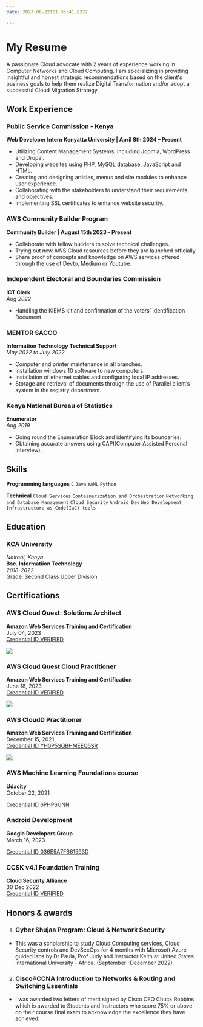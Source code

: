 ```yaml
---
date: 2023-06-22T01:36:41.827Z

---
```

# **My Resume**
A passionate Cloud advocate with 2 years of experience working in Computer Networks and Cloud Computing. I am specializing in providing insightful and honest strategic recommendations based on the client's business goals 
to help them realize Digital Transformation and/or adopt a successful Cloud Migration Strategy.  

## Work Experience

### Public Service Commission - Kenya

**Web Developer Intern Kenyatta University | April 8th 2024 – Present** <br>
- Utilizing Content Management Systems, including  Joomla, WordPress and Drupal.
- Developing websites using PHP, MySQL database, JavaScript and HTML.
- Creating and designing articles, menus and site modules to enhance user experience.
- Collaborating with the stakeholders to understand their requirements and objectives. 
- Implementing SSL certificates to enhance website security.

### AWS Community Builder Program

**Community Builder | August 15th 2023 – Present** <br>
- Collaborate with fellow builders to solve technical challenges.
- Trying out new AWS Cloud resources before they are launched officially.
- Share proof of concepts and knowledge on AWS services offered through the use of Devto, Medium or Youtube.

### Independent Electoral and Boundaries Commission 

**ICT Clerk** <br>
_Aug 2022_

- Handling the KIEMS kit and confirmation of the voters’ Identification Document.


### MENTOR SACCO
**Information Technology Technical Support** <br>
_May 2022 to July 2022_

- Computer and printer maintenance in all branches.
- Installation windows 10 software to new computers. 
- Installation of ethernet cables and configuring local IP addresses.
- Storage and retrieval of documents through the use of Parallel client’s system in the registry department.

### Kenya National Bureau of Statistics
**Enumerator** <br>
_Aug 2019_

- Going round the Enumeration Block and identifying its boundaries.
- Obtaining accurate answers using CAPI(Computer Assisted Personal Interview).

 ## Skills

**Programming languages**
`C`
`Java`
`YAML`
`Python`


**Technical**
`Cloud Services`
`Containerization and Orchestration`
`Networking and Database Management`
`Cloud Security`
`Android Dev`
`Web Development`
`Infrastructure as Code(IaC) tools`

## Education

### KCA University
_Nairobi, Kenya_ <br>
**Bsc. Informatiion Technology** <br>
_2018-2022_ <br>
Grade: Second Class Upper Division

## Certifications

### AWS Cloud Quest: Solutions Architect 
**Amazon Web Services Training and Certification** <br>
July 04, 2023 <br>
[Credential ID VERIFIED](https://www.credly.com/badges/f6df745d-9af6-4057-a3a0-2d308d38e889/public_url)

![](/experience/index/cloudquestachitect.png)


### AWS Cloud Quest Cloud Practitioner 
**Amazon Web Services Training and Certification** <br>
June 18, 2023 <br>
[Credential ID VERIFIED](https://www.credly.com/badges/f7dd61c4-d4aa-4427-8c37-fa904c781aac/public_url)

![](/experience/index/cloudquestpractitioner.png)

### AWS CloudD Practitioner
**Amazon Web Services Training and Certification** <br>
December 15, 2021 <br>
[Credential ID YH0P5SQBHMEEQ5SR](https://aws.amazon.com/verification)

![](/experience/index/cloudpractitioner.png)

### AWS Machine Learning Foundations course
**Udacity** <br>
October 22, 2021 <br>

[Credential ID 6PHP6UNN](https://graduation.udacity.com/confirm/6PHP6UNN)

### Android Development
**Google Developers Group** <br>
March 16, 2023 <br>

[Credential ID 036E5A7FB61593D](https://adscerts.com/scholar/036E5A7FB61593D)


### CCSK v4.1 Foundation Training
**Cloud Security Alliance** <br>
30 Dec 2022<br>
[Credential ID VERIFIED](https://drive.google.com/file/d/18vgsUHV9Cl-uRyhMpYuBvUEDREGb0PWK/view?usp=sharing)



## Honors & awards
1. ### Cyber Shujaa Program: Cloud & Network Security 
- This was a scholarship to study Cloud Computing services, Cloud Security controls and DevSecOps for 4 months with Microsoft Azure guided labs by Dr Paula, Prof Judy and Instructor Keith at United States International University - Africa. (September -December 2022)

2. ### Cisco®CCNA Introduction to Networks & Routing and Switching Essentials 
- I was awarded two letters of merit signed by Cisco CEO Chuck Robbins which is awarded to Students and Instructors who score 75% or above on their course final exam to acknowledge the excellence they have achieved.

